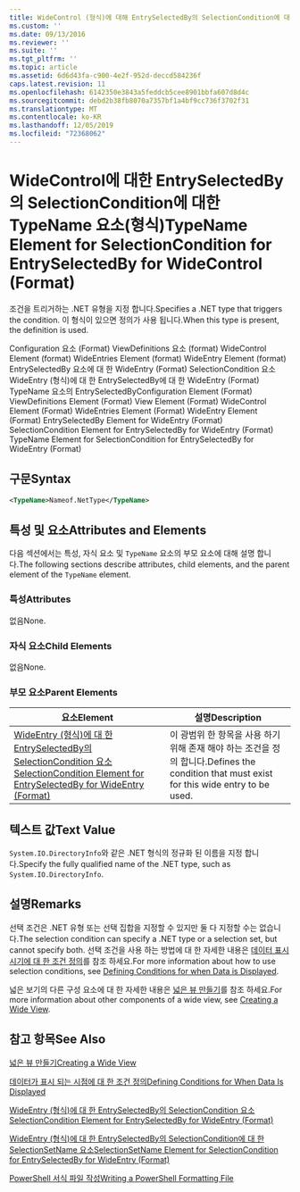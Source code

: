 ```yaml
---
title: WideControl (형식)에 대해 EntrySelectedBy의 SelectionCondition에 대 한 TypeName 요소 | Microsoft Docs
ms.custom: ''
ms.date: 09/13/2016
ms.reviewer: ''
ms.suite: ''
ms.tgt_pltfrm: ''
ms.topic: article
ms.assetid: 6d6d43fa-c900-4e2f-952d-deccd584236f
caps.latest.revision: 11
ms.openlocfilehash: 6142350e3843a5feddcb5cee8901bbfa607d8d4c
ms.sourcegitcommit: debd2b38fb8070a7357bf1a4bf9cc736f3702f31
ms.translationtype: MT
ms.contentlocale: ko-KR
ms.lasthandoff: 12/05/2019
ms.locfileid: "72368062"
---
```

# <a name="typename-element-for-selectioncondition-for-entryselectedby-for-widecontrol-format"></a><span data-ttu-id="eddab-102">WideControl에 대한 EntrySelectedBy의 SelectionCondition에 대한 TypeName 요소(형식)</span><span class="sxs-lookup"><span data-stu-id="eddab-102">TypeName Element for SelectionCondition for EntrySelectedBy for WideControl (Format)</span></span>

<span data-ttu-id="eddab-103">조건을 트리거하는 .NET 유형을 지정 합니다.</span><span class="sxs-lookup"><span data-stu-id="eddab-103">Specifies a .NET type that triggers the condition.</span></span> <span data-ttu-id="eddab-104">이 형식이 있으면 정의가 사용 됩니다.</span><span class="sxs-lookup"><span data-stu-id="eddab-104">When this type is present, the definition is used.</span></span>

<span data-ttu-id="eddab-105">Configuration 요소 (Format) ViewDefinitions 요소 (format) WideControl Element (format) WideEntries Element (format) WideEntry Element (format) EntrySelectedBy 요소에 대 한 WideEntry (Format) SelectionCondition 요소 WideEntry (형식)에 대 한 EntrySelectedBy에 대 한 WideEntry (Format) TypeName 요소의 EntrySelectedBy</span><span class="sxs-lookup"><span data-stu-id="eddab-105">Configuration Element (Format) ViewDefinitions Element (Format) View Element (Format) WideControl Element (Format) WideEntries Element (Format) WideEntry Element (Format) EntrySelectedBy Element for WideEntry (Format) SelectionCondition Element for EntrySelectedBy for WideEntry (Format) TypeName Element for SelectionCondition for EntrySelectedBy for WideEntry (Format)</span></span>

## <a name="syntax"></a><span data-ttu-id="eddab-106">구문</span><span class="sxs-lookup"><span data-stu-id="eddab-106">Syntax</span></span>

```xml
<TypeName>Nameof.NetType</TypeName>
```

## <a name="attributes-and-elements"></a><span data-ttu-id="eddab-107">특성 및 요소</span><span class="sxs-lookup"><span data-stu-id="eddab-107">Attributes and Elements</span></span>

<span data-ttu-id="eddab-108">다음 섹션에서는 특성, 자식 요소 및 `TypeName` 요소의 부모 요소에 대해 설명 합니다.</span><span class="sxs-lookup"><span data-stu-id="eddab-108">The following sections describe attributes, child elements, and the parent element of the `TypeName` element.</span></span>

### <a name="attributes"></a><span data-ttu-id="eddab-109">특성</span><span class="sxs-lookup"><span data-stu-id="eddab-109">Attributes</span></span>

<span data-ttu-id="eddab-110">없음</span><span class="sxs-lookup"><span data-stu-id="eddab-110">None.</span></span>

### <a name="child-elements"></a><span data-ttu-id="eddab-111">자식 요소</span><span class="sxs-lookup"><span data-stu-id="eddab-111">Child Elements</span></span>

<span data-ttu-id="eddab-112">없음</span><span class="sxs-lookup"><span data-stu-id="eddab-112">None.</span></span>

### <a name="parent-elements"></a><span data-ttu-id="eddab-113">부모 요소</span><span class="sxs-lookup"><span data-stu-id="eddab-113">Parent Elements</span></span>

|<span data-ttu-id="eddab-114">요소</span><span class="sxs-lookup"><span data-stu-id="eddab-114">Element</span></span>|<span data-ttu-id="eddab-115">설명</span><span class="sxs-lookup"><span data-stu-id="eddab-115">Description</span></span>|
|-------------|-----------------|
|[<span data-ttu-id="eddab-116">WideEntry (형식)에 대 한 EntrySelectedBy의 SelectionCondition 요소</span><span class="sxs-lookup"><span data-stu-id="eddab-116">SelectionCondition Element for EntrySelectedBy for WideEntry (Format)</span></span>](./selectioncondition-element-for-entryselectedby-for-widecontrol-format.md)|<span data-ttu-id="eddab-117">이 광범위 한 항목을 사용 하기 위해 존재 해야 하는 조건을 정의 합니다.</span><span class="sxs-lookup"><span data-stu-id="eddab-117">Defines the condition that must exist for this wide entry to be used.</span></span>|

## <a name="text-value"></a><span data-ttu-id="eddab-118">텍스트 값</span><span class="sxs-lookup"><span data-stu-id="eddab-118">Text Value</span></span>

<span data-ttu-id="eddab-119">`System.IO.DirectoryInfo`와 같은 .NET 형식의 정규화 된 이름을 지정 합니다.</span><span class="sxs-lookup"><span data-stu-id="eddab-119">Specify the fully qualified name of the .NET type, such as `System.IO.DirectoryInfo`.</span></span>

## <a name="remarks"></a><span data-ttu-id="eddab-120">설명</span><span class="sxs-lookup"><span data-stu-id="eddab-120">Remarks</span></span>

<span data-ttu-id="eddab-121">선택 조건은 .NET 유형 또는 선택 집합을 지정할 수 있지만 둘 다 지정할 수는 없습니다.</span><span class="sxs-lookup"><span data-stu-id="eddab-121">The selection condition can specify a .NET type or a selection set, but cannot specify both.</span></span> <span data-ttu-id="eddab-122">선택 조건을 사용 하는 방법에 대 한 자세한 내용은 [데이터 표시 시기에 대 한 조건 정의](./defining-conditions-for-displaying-data.md)를 참조 하세요.</span><span class="sxs-lookup"><span data-stu-id="eddab-122">For more information about how to use selection conditions, see [Defining Conditions for when Data is Displayed](./defining-conditions-for-displaying-data.md).</span></span>

<span data-ttu-id="eddab-123">넓은 보기의 다른 구성 요소에 대 한 자세한 내용은 [넓은 뷰 만들기](./creating-a-wide-view.md)를 참조 하세요.</span><span class="sxs-lookup"><span data-stu-id="eddab-123">For more information about other components of a wide view, see [Creating a Wide View](./creating-a-wide-view.md).</span></span>

## <a name="see-also"></a><span data-ttu-id="eddab-124">참고 항목</span><span class="sxs-lookup"><span data-stu-id="eddab-124">See Also</span></span>

[<span data-ttu-id="eddab-125">넓은 뷰 만들기</span><span class="sxs-lookup"><span data-stu-id="eddab-125">Creating a Wide View</span></span>](./creating-a-wide-view.md)

[<span data-ttu-id="eddab-126">데이터가 표시 되는 시점에 대 한 조건 정의</span><span class="sxs-lookup"><span data-stu-id="eddab-126">Defining Conditions for When Data Is Displayed</span></span>](./defining-conditions-for-displaying-data.md)

[<span data-ttu-id="eddab-127">WideEntry (형식)에 대 한 EntrySelectedBy의 SelectionCondition 요소</span><span class="sxs-lookup"><span data-stu-id="eddab-127">SelectionCondition Element for EntrySelectedBy for WideEntry (Format)</span></span>](./selectioncondition-element-for-entryselectedby-for-widecontrol-format.md)

[<span data-ttu-id="eddab-128">WideEntry (형식)에 대 한 EntrySelectedBy의 SelectionCondition에 대 한 SelectionSetName 요소</span><span class="sxs-lookup"><span data-stu-id="eddab-128">SelectionSetName Element for SelectionCondition for EntrySelectedBy for WideEntry (Format)</span></span>](./selectionsetname-element-for-selectioncondition-for-entryselectedby-for-wideentry-format.md)

[<span data-ttu-id="eddab-129">PowerShell 서식 파일 작성</span><span class="sxs-lookup"><span data-stu-id="eddab-129">Writing a PowerShell Formatting File</span></span>](./writing-a-powershell-formatting-file.md)
